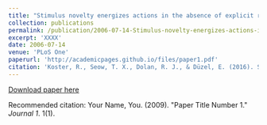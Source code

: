 ```yaml
---
title: "Stimulus novelty energizes actions in the absence of explicit reward"
collection: publications
permalink: /publication/2006-07-14-Stimulus-novelty-energizes-actions-in-the-absence-of-explicit-reward
excerpt: 'XXXX'
date: 2006-07-14
venue: 'PLoS One'
paperurl: 'http://academicpages.github.io/files/paper1.pdf'
citation: 'Koster, R., Seow, T. X., Dolan, R. J., & Düzel, E. (2016). Stimulus novelty energizes actions in the absence of explicit reward. PloS one, 11(7).'
---
```

[Download paper here](http://seowxft.github.io/files/2006-07-14-Stimulus-novelty-energizes-actions-in-the-absence-of-explicit-reward.pdf)

Recommended citation: Your Name, You. (2009). "Paper Title Number 1." <i>Journal 1</i>. 1(1).
